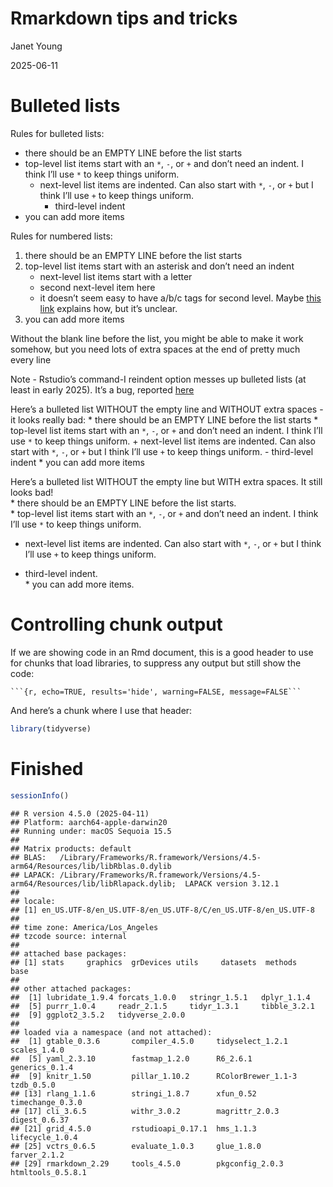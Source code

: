 Rmarkdown tips and tricks
================
Janet Young

2025-06-11

# Bulleted lists

Rules for bulleted lists:

- there should be an EMPTY LINE before the list starts
- top-level list items start with an `*`, `-`, or `+` and don’t need an
  indent. I think I’ll use `*` to keep things uniform.
  - next-level list items are indented. Can also start with `*`, `-`, or
    `+` but I think I’ll use `+` to keep things uniform.
    - third-level indent
- you can add more items

Rules for numbered lists:

1.  there should be an EMPTY LINE before the list starts
2.  top-level list items start with an asterisk and don’t need an indent
    - next-level list items start with a letter
    - second next-level item here
    - it doesn’t seem easy to have a/b/c tags for second level. Maybe
      [this link](https://pandoc.org/MANUAL.html#ordered-lists) explains
      how, but it’s unclear.
3.  you can add more items

Without the blank line before the list, you might be able to make it
work somehow, but you need lots of extra spaces at the end of pretty
much every line

Note - Rstudio’s command-I reindent option messes up bulleted lists (at
least in early 2025). It’s a bug, reported
[here](https://github.com/rstudio/rstudio/issues/13211)

Here’s a bulleted list WITHOUT the empty line and WITHOUT extra spaces -
it looks really bad: \* there should be an EMPTY LINE before the list
starts \* top-level list items start with an `*`, `-`, or `+` and don’t
need an indent. I think I’ll use `*` to keep things uniform. +
next-level list items are indented. Can also start with `*`, `-`, or `+`
but I think I’ll use `+` to keep things uniform. - third-level indent \*
you can add more items

Here’s a bulleted list WITHOUT the empty line but WITH extra spaces. It
still looks bad!  
\* there should be an EMPTY LINE before the list starts.  
\* top-level list items start with an `*`, `-`, or `+` and don’t need an
indent. I think I’ll use `*` to keep things uniform.  
+ next-level list items are indented. Can also start with `*`, `-`, or
`+` but I think I’ll use `+` to keep things uniform.  
- third-level indent.  
\* you can add more items.

# Controlling chunk output

If we are showing code in an Rmd document, this is a good header to use
for chunks that load libraries, to suppress any output but still show
the code:

```` ```{r, echo=TRUE, results='hide', warning=FALSE, message=FALSE``` ````

And here’s a chunk where I use that header:

``` r
library(tidyverse)
```

# Finished

``` r
sessionInfo()
```

    ## R version 4.5.0 (2025-04-11)
    ## Platform: aarch64-apple-darwin20
    ## Running under: macOS Sequoia 15.5
    ## 
    ## Matrix products: default
    ## BLAS:   /Library/Frameworks/R.framework/Versions/4.5-arm64/Resources/lib/libRblas.0.dylib 
    ## LAPACK: /Library/Frameworks/R.framework/Versions/4.5-arm64/Resources/lib/libRlapack.dylib;  LAPACK version 3.12.1
    ## 
    ## locale:
    ## [1] en_US.UTF-8/en_US.UTF-8/en_US.UTF-8/C/en_US.UTF-8/en_US.UTF-8
    ## 
    ## time zone: America/Los_Angeles
    ## tzcode source: internal
    ## 
    ## attached base packages:
    ## [1] stats     graphics  grDevices utils     datasets  methods   base     
    ## 
    ## other attached packages:
    ##  [1] lubridate_1.9.4 forcats_1.0.0   stringr_1.5.1   dplyr_1.1.4    
    ##  [5] purrr_1.0.4     readr_2.1.5     tidyr_1.3.1     tibble_3.2.1   
    ##  [9] ggplot2_3.5.2   tidyverse_2.0.0
    ## 
    ## loaded via a namespace (and not attached):
    ##  [1] gtable_0.3.6       compiler_4.5.0     tidyselect_1.2.1   scales_1.4.0      
    ##  [5] yaml_2.3.10        fastmap_1.2.0      R6_2.6.1           generics_0.1.4    
    ##  [9] knitr_1.50         pillar_1.10.2      RColorBrewer_1.1-3 tzdb_0.5.0        
    ## [13] rlang_1.1.6        stringi_1.8.7      xfun_0.52          timechange_0.3.0  
    ## [17] cli_3.6.5          withr_3.0.2        magrittr_2.0.3     digest_0.6.37     
    ## [21] grid_4.5.0         rstudioapi_0.17.1  hms_1.1.3          lifecycle_1.0.4   
    ## [25] vctrs_0.6.5        evaluate_1.0.3     glue_1.8.0         farver_2.1.2      
    ## [29] rmarkdown_2.29     tools_4.5.0        pkgconfig_2.0.3    htmltools_0.5.8.1
